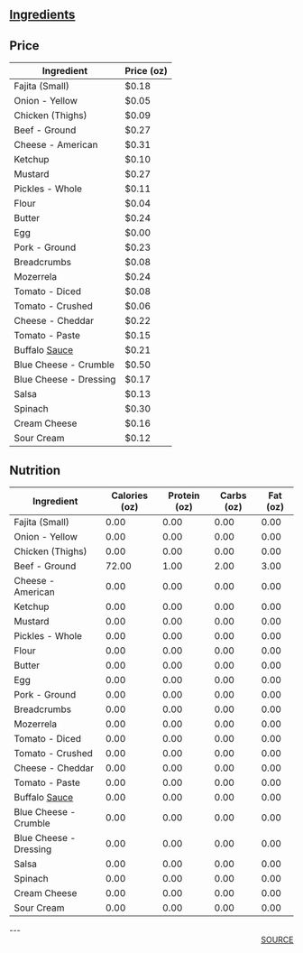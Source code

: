 ## <a href='ingredients.html'>Ingredients</a>
## Price
| Ingredient | Price (oz) |
| ------------ | ------------ |
| Fajita (Small) | $0.18 |
| Onion - Yellow | $0.05 |
| Chicken  (Thighs) | $0.09 |
| Beef - Ground | $0.27 |
| Cheese - American | $0.31 |
| Ketchup | $0.10 |
| Mustard | $0.27 |
| Pickles - Whole | $0.11 |
| Flour | $0.04 |
| Butter | $0.24 |
| Egg | $0.00 |
| Pork - Ground | $0.23 |
| Breadcrumbs | $0.08 |
| Mozerrela  | $0.24 |
| Tomato - Diced | $0.08 |
| Tomato - Crushed | $0.06 |
| Cheese - Cheddar | $0.22 |
| Tomato - Paste | $0.15 |
| Buffalo <a href='sauce.html'>Sauce</a> | $0.21 |
| Blue Cheese - Crumble | $0.50 |
| Blue Cheese - Dressing | $0.17 |
| Salsa | $0.13 |
| Spinach | $0.30 |
| Cream Cheese | $0.16 |
| Sour Cream | $0.12 |

## Nutrition
| Ingredient | Calories (oz) | Protein (oz) | Carbs (oz) | Fat (oz) |
| ------------ | ------------ | ------------ | ------------ | ------------ |
| Fajita (Small) | 0.00 | 0.00 | 0.00 | 0.00 |
| Onion - Yellow | 0.00 | 0.00 | 0.00 | 0.00 |
| Chicken  (Thighs) | 0.00 | 0.00 | 0.00 | 0.00 |
| Beef - Ground | 72.00 | 1.00 | 2.00 | 3.00 |
| Cheese - American | 0.00 | 0.00 | 0.00 | 0.00 |
| Ketchup | 0.00 | 0.00 | 0.00 | 0.00 |
| Mustard | 0.00 | 0.00 | 0.00 | 0.00 |
| Pickles - Whole | 0.00 | 0.00 | 0.00 | 0.00 |
| Flour | 0.00 | 0.00 | 0.00 | 0.00 |
| Butter | 0.00 | 0.00 | 0.00 | 0.00 |
| Egg | 0.00 | 0.00 | 0.00 | 0.00 |
| Pork - Ground | 0.00 | 0.00 | 0.00 | 0.00 |
| Breadcrumbs | 0.00 | 0.00 | 0.00 | 0.00 |
| Mozerrela  | 0.00 | 0.00 | 0.00 | 0.00 |
| Tomato - Diced | 0.00 | 0.00 | 0.00 | 0.00 |
| Tomato - Crushed | 0.00 | 0.00 | 0.00 | 0.00 |
| Cheese - Cheddar | 0.00 | 0.00 | 0.00 | 0.00 |
| Tomato - Paste | 0.00 | 0.00 | 0.00 | 0.00 |
| Buffalo <a href='sauce.html'>Sauce</a> | 0.00 | 0.00 | 0.00 | 0.00 |
| Blue Cheese - Crumble | 0.00 | 0.00 | 0.00 | 0.00 |
| Blue Cheese - Dressing | 0.00 | 0.00 | 0.00 | 0.00 |
| Salsa | 0.00 | 0.00 | 0.00 | 0.00 |
| Spinach | 0.00 | 0.00 | 0.00 | 0.00 |
| Cream Cheese | 0.00 | 0.00 | 0.00 | 0.00 |
| Sour Cream | 0.00 | 0.00 | 0.00 | 0.00 |

<div style='page-break-after: always;'></div>
---
<div style='page-break-after: always;'></div>
<div style='text-align: right'>
<a href='https://docs.google.com/spreadsheets/d/e/2PACX-1vSAyak9YlStJt0W2QiXNHVF8FODXyzkGh0HTz9XkhPPqGQ7IycIP1MG9gofJCHmb8c_vAcLKiqcYQXQ/pub?output=xlsx'>SOURCE</a>
</div>
